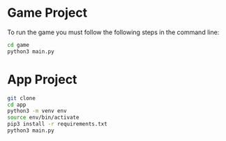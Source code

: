 # Game Project

To run the game you must follow the following steps in the command line:

```sh
cd game
python3 main.py
```


# App Project
```sh
git clone
cd app
python3 -m venv env
source env/bin/activate
pip3 install -r requirements.txt
python3 main.py
```